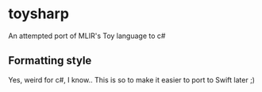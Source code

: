 # toysharp

An attempted port of MLIR's Toy language to c#

## Formatting style

Yes, weird for c#, I know.. This is so to make it easier to port to Swift later ;)